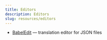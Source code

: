 ```yaml
---
title: Editors
description: Editors
slug: resources/editors
---
```



- [BabelEdit](https://www.codeandweb.com/babeledit) — translation editor for JSON files
